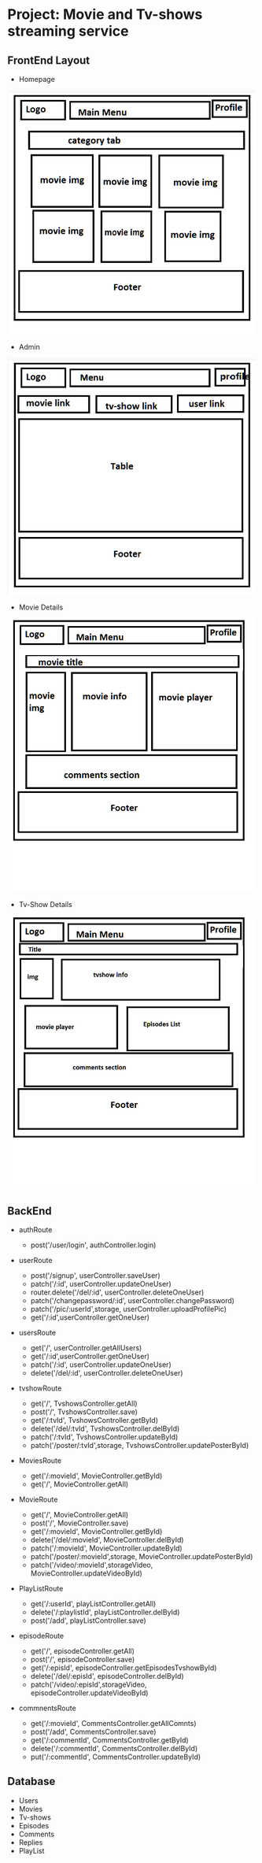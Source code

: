 

# Project: Movie and Tv-shows streaming service

## FrontEnd Layout

* Homepage

![This is an image](https://github.com/Patrick-BP/CS566-FinalPoject/blob/main/img/homepage.png)

* Admin
 
![This is an image](https://github.com/Patrick-BP/CS566-FinalPoject/blob/main/img/admin.png)

* Movie Details

![This is an image](https://github.com/Patrick-BP/CS566-FinalPoject/blob/main/img/movieDetails.png)

* Tv-Show Details
 
![This is an image](https://github.com/Patrick-BP/CS566-FinalPoject/blob/main/img/tvshowDetails.png)

## BackEnd 
* authRoute
  - post('/user/login', authController.login)
  
* userRoute
  - post('/signup', userController.saveUser)
  - patch('/:id', userController.updateOneUser)
  - router.delete('/del/:id', userController.deleteOneUser)
  - patch('/changepassword/:id', userController.changePassword)
  - patch('/pic/:userId',storage, userController.uploadProfilePic)
  - get('/:id',userController.getOneUser)

* usersRoute
  - get('/', userController.getAllUsers)
  - get('/:id',userController.getOneUser)
  - patch('/:id', userController.updateOneUser)
  - delete('/del/:id', userController.deleteOneUser)
 
* tvshowRoute
  - get('/', TvshowsController.getAll)
  - post('/', TvshowsController.save)
  - get('/:tvId', TvshowsController.getById)
  - delete('/del/:tvId', TvshowsController.delById)
  - patch('/:tvId', TvshowsController.updateById)
  - patch('/poster/:tvId',storage, TvshowsController.updatePosterById)


* MoviesRoute
  - get('/:movieId', MovieController.getById)
  - get('/', MovieController.getAll)

* MovieRoute
  - get('/', MovieController.getAll)
  - post('/', MovieController.save)
  - get('/:movieId', MovieController.getById)
  - delete('/del/:movieId', MovieController.delById)
  - patch('/:movieId', MovieController.updateById)
  - patch('/poster/:movieId',storage, MovieController.updatePosterById)
  - patch('/video/:movieId',storageVideo, MovieController.updateVideoById)
  
* PlayListRoute
  - get('/:userId', playListController.getAll)
  - delete('/:playlistId', playListController.delById)
  - post('/add', playListController.save)
  
* episodeRoute
  - get('/', episodeController.getAll)
  - post('/', episodeController.save)
  - get('/:episId', episodeController.getEpisodesTvshowById)
  - delete('/del/:episId', episodeController.delById)
  - patch('/video/:episId',storageVideo, episodeController.updateVideoById)

* commnentsRoute
  - get('/:movieId', CommentsController.getAllComnts)
  - post('/add', CommentsController.save)
  - get('/:commentId', CommentsController.getById)
  - delete('/:commentId', CommentsController.delById)
  - put('/:commentId', CommentsController.updateById)

## Database
* Users
* Movies
* Tv-shows
* Episodes
* Comments
* Replies
* PlayList
